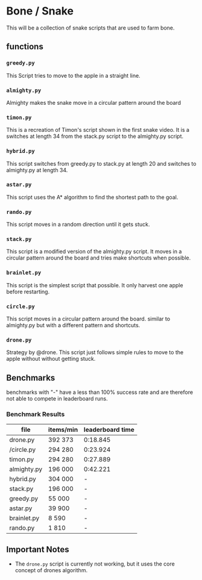 # Bone / Snake
This will be a collection of snake scripts that are used to farm bone.

## functions

### `greedy.py`
This Script tries to move to the apple in a straight line.

### `almighty.py`
Almighty makes the snake move in a circular pattern around the board

### `timon.py`
This is a recreation of Timon's script shown in the first snake video. It is a switches at length 34 from the stack.py script to the almighty.py script.

### `hybrid.py`
This script switches from greedy.py to stack.py at length 20 and switches to almighty.py at length 34.

### `astar.py`
This script uses the A* algorithm to find the shortest path to the goal.

### `rando.py`
This script moves in a random direction until it gets stuck.

### `stack.py`
This script is a modified version of the almighty.py script. It moves in a circular pattern around the board and tries make shortcuts when possible.

### `brainlet.py`
This script is the simplest script that possible. It only harvest one apple before restarting.

### `circle.py`
This script moves in a circular pattern around the board. similar to almighty.py but with a different pattern and shortcuts.

### `drone.py`
Strategy by @drone.
This script just follows simple rules to move to the apple without without getting stuck.

## Benchmarks
benchmarks with "-" have a less than 100% success rate and are therefore not able to compete in leaderboard runs.

### Benchmark Results
| file         | items/min | leaderboard time |
| -----------  | --------- | ---------------- |
| drone.py     |   392 373 |         0:18.845 |
| /circle.py   |   294 280 |         0:23.924 |
| timon.py     |   294 280 |         0:27.889 |
| almighty.py  |   196 000 |         0:42.221 |
| hybrid.py    |   304 000 |                - |
| stack.py     |   196 000 |                - |
| greedy.py    |    55 000 |                - |
| astar.py     |    39 900 |                - |
| brainlet.py  |     8 590 |                - |
| rando.py     |     1 810 |                - |

## Important Notes
- The `drone.py` script is currently not working, but it uses the core concept of drones algorithm.
